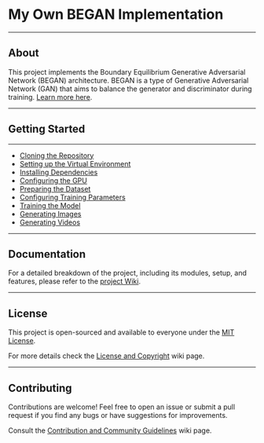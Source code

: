 # My Own BEGAN Implementation

---

## About

This project implements the Boundary Equilibrium Generative Adversarial Network (BEGAN) architecture. BEGAN is a type of Generative Adversarial Network (GAN) that aims to balance the generator and discriminator during training. [Learn more here](https://github.com/renan-siqueira/my-own-BEGAN-implementation/wiki/00.-About-BEGAN).

---

## Getting Started

---

- [Cloning the Repository](https://github.com/renan-siqueira/my-own-BEGAN-implementation/wiki/01.-Cloning-the-Repository)
- [Setting up the Virtual Environment](https://github.com/renan-siqueira/my-own-BEGAN-implementation/wiki/02.-Setting-Up-the-Virtual-Environment)
- [Installing Dependencies](https://github.com/renan-siqueira/my-own-BEGAN-implementation/wiki/03.-Installing-Dependencies)
- [Configuring the GPU](https://github.com/renan-siqueira/my-own-BEGAN-implementation/wiki/04.-Configuring-the-GPU)
- [Preparing the Dataset](https://github.com/renan-siqueira/my-own-BEGAN-implementation/wiki/05.-Preparing-the-Dataset)
- [Configuring Training Parameters](https://github.com/renan-siqueira/my-own-BEGAN-implementation/wiki/06.-Configuring-Training-Parameters)
- [Training the Model](https://github.com/renan-siqueira/my-own-BEGAN-implementation/wiki/07.-Training-the-Model)
- [Generating Images](https://github.com/renan-siqueira/my-own-BEGAN-implementation/wiki/08.-Generating-Images-with-the-Trained-Model)
- [Generating Videos](https://github.com/renan-siqueira/my-own-BEGAN-implementation/wiki/09.-Generating-Videos-Through-Image-Interpolation)

---

## Documentation

For a detailed breakdown of the project, including its modules, setup, and features, please refer to the [project Wiki](https://github.com/renan-siqueira/my-own-BEGAN-implementation/wiki).

---

## License

This project is open-sourced and available to everyone under the [MIT License](LICENSE).

For more details check the [License and Copyright](https://github.com/renan-siqueira/my-own-BEGAN-implementation/wiki/License-and-Copyright) wiki page.

---

## Contributing

Contributions are welcome! Feel free to open an issue or submit a pull request if you find any bugs or have suggestions for improvements.

Consult the [Contribution and Community Guidelines](https://github.com/renan-siqueira/my-own-BEGAN-implementation/wiki/Contribution-and-Community-Guidelines) wiki page.
